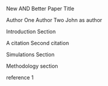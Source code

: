 New AND Better Paper Title

Author One
Author Two
John as author

Introduction Section

A citation
Second citation

Simulations Section

Methodology section

reference 1
